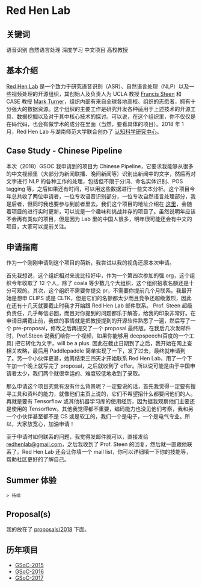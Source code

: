 # Red Hen Lab

## 关键词
语音识别 自然语言处理 深度学习  中文项目 高校教授

## 基本介绍
[Red Hen Lab](http://www.redhenlab.org/home) 是一个致力于研究语音识别（ASR）、自然语言处理（NLP）以及一些视频处理的开源组织，其创始人及负责人为 UCLA 教授 [Francis Steen](http://cogweb.ucla.edu/steen/) 和 CASE 教授 [Mark Turner](http://markturner.org/)，组织内部有来自全球各地高校、组织的志愿者，拥有十分强大的数据资源。这个组织的主要工作是研究开发各种适用于上述技术的开源工具、数据挖掘以及对于其中核心技术的探讨。可以说，在这个组织里，你不仅仅是在码代码，也会有做学术的成分在里面（当然，要看具体的项目）。2018 年 1 月，Red Hen Lab 与湖南师范大学联合创办了 [认知科学研究中心](http://cognitivescience.hunnu.edu.cn)。

## Case Study - Chinese Pipeline

本次（2018）GSOC 我申请到的项目为 Chinese Pipeline，它要求我能够从很多的中文视频里（大部分为新闻联播、晚间新闻等）识别出新闻中的文字，然后再对文字进行 NLP 的各种工作的处理，包括但不限于分词、命名实体识别、POS tagging 等，之后如果还有时间，可以用这些数据进行一些文本分析。这个项目今年总共收了两位申请者，一位专攻语音识别部分，一位专攻自然语言处理部分，我是后者，但同时我也要参与到前者里去。我们这个项目的地址介绍在 [这里](http://www.redhenlab.org/home/the-cognitive-core-research-topics-in-red-hen/chinese-pipeline)，会随着项目的进行实时更新，可以说是一个趣味和挑战并存的项目了。虽然说明年应该不会再有类似的项目，但是因为 Lab 里的中国人很多，明年很可能还会有中文的项目，大家可以提前关注。

## 申请指南

作为一个刚刚申请到这个项目的萌新，我尝试以我的视角还原本次申请。

首先我想说，这个组织相对来说比较好申，作为一个第四次参加的强 org，这个组织今年收取了 12 个人，除了 coala 等少数几个大组织，这个组织招收名额还是十分可观的。其次，这个组织不需要你提交 pr，不需要你提前几个月联系。我最开始是想申 CLIPS 或是 CLTK，但是它们的名额都太少而且竞争还超级激烈，因此在还有十几天就要截止时我才开始跟 Red Hen Lab 邮件联系。 Prof. Steen 超级负责任，几乎每信必回，而且对你提到的问题都乐于解答，给我的印象非常好。在申请日期截止前，我做的事情就是把教授提到的开源软件熟悉了一遍，然后写了一个 pre-proposal，修改之后再提交了一个 proposal 最终版。在我后几次发邮件时，Prof.Steen 说我们给你一个视频，如果你能够用 deepspeech(百度的一个工具) 把它转化为文字，will be a plus. 因此在截止日期到了之后，我开始在网上查相关攻略，最后用 Paddlepaddle 简单实现了一下，发了过去，最终就申请到了。另一个小伙伴更甚，她离结束三四天才开始联系 Red Hen Lab，用了一个下午加一个晚上就写完了 proposal，之后就收到了 offer。所以说可能是由于中国申请者太少，我们两个就很幸运的、难度较低地收到了录取。

那么申请这个项目究竟有没有什么背景呢？一定要说的话，首先我觉得一定要有搜寻工具和资料的能力，就像他们主页上说的，它们不希望招什么都要问他们的人。再就是要有 Tensorflow 或其他机器学习库的使用经历，因为据我观察他们主要还是使用的 Tensorflow。其他我觉得都不重要，编码能力也没见他们考察，我和另一个小伙伴甚至都不是 CS 或是软工的，我们一个是电子，一个是电气专业。所以，大家放宽心，加油申请！

至于申请时如何联系的问题，我觉得发邮件就可以，直接发给 redhenlab@gmail.com，之后我收到了 Prof. Steen 的回复，然后就一直跟他联系了。Red Hen Lab 还会让你填一个 mail list，你可以详细填一下你的技能等，帮助社区更好的了解自己。
## Summer 体验
	> 待续

## Proposal(s)
我的放在了 [proposals/2018](proposals/2018) 下面。

## 历年项目

- [GSoC-2015](https://www.google-melange.com/archive/gsoc/2015/orgs/redhenlab)
- [GSoC-2016](https://summerofcode.withgoogle.com/archive/2016/organizations/5973353810624512/#projects)
- [GSoC-2017](https://summerofcode.withgoogle.com/archive/2017/organizations/6645492838563840/)
